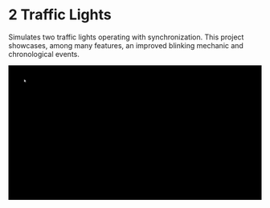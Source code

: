 # 2 Traffic Lights

Simulates two traffic lights operating with synchronization. This project showcases, among many features, an improved blinking mechanic and chronological events.

![2 Traffic Lights](../../Snippets/VI/2%20Traffic%20Lights.gif)
